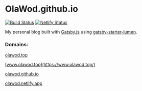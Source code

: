 # OlaWod.github.io

[![Build Status](https://travis-ci.com/OlaWod/OlaWod.github.io.svg?branch=master)](https://travis-ci.com/OlaWod/OlaWod.github.io)
[![Netlify Status](https://api.netlify.com/api/v1/badges/60e28fcd-1c94-4e69-91d9-b91db5f10f9e/deploy-status)](https://app.netlify.com/sites/olawod/deploys)

My personal blog built with [Gatsby.js](https://www.gatsbyjs.org/) using [gatsby-starter-lumen](https://github.com/alxshelepenok/gatsby-starter-lumen).

### Domains:

[olawod.top](https://olawod.top/)

[www.olawod.top](https://www.olawod.top/)

[olawod.github.io](https://olawod.github.io/)

[olawod.netlify.app](https://olawod.netlify.app/)
